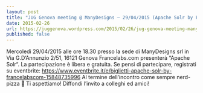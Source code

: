 ```yaml
---
layout: post
title: "JUG Genova meeting @ ManyDesigns – 29/04/2015 (Apache Solr by Francelabs.com)"
date: 2015-02-26
url: https://juggenova.wordpress.com/2015/02/26/jug-genova-meeting-manydesigns-29042015-apache-solr-by-francelabs-com/
published: false 
---
```


Mercoledì 29/04/2015 alle ore 18.30 presso la sede di ManyDesigns srl in Via G.D’Annunzio 2/51, 16121 Genova Francelabs.com presenterà “Apache Solr“. La partecipazione è libera e gratuita. Se pensi di partecipare, registrati su eventbrite: https://www.eventbrite.it/e/biglietti-apache-solr-by-francelabscom-15848735996 Al termine dell’incontro come sempre nerd-pizza 🙂 Ti aspettiamo! Diffondi l’invito a colleghi ed amici! 

